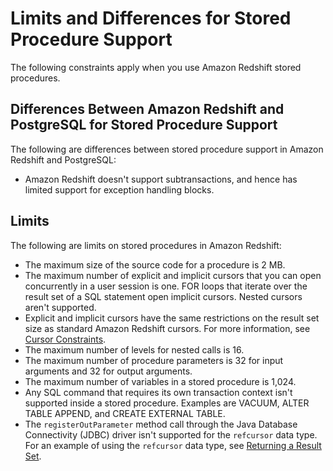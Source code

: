 # Limits and Differences for Stored Procedure Support<a name="stored-procedure-constraints"></a>

The following constraints apply when you use Amazon Redshift stored procedures\.

## Differences Between Amazon Redshift and PostgreSQL for Stored Procedure Support<a name="stored-procedure-differences"></a>

 The following are differences between stored procedure support in Amazon Redshift and PostgreSQL:
+ Amazon Redshift doesn't support subtransactions, and hence has limited support for exception handling blocks\.

## Limits<a name="stored-procedure-limits"></a>

The following are limits on stored procedures in Amazon Redshift:
+ The maximum size of the source code for a procedure is 2 MB\.
+ The maximum number of explicit and implicit cursors that you can open concurrently in a user session is one\. FOR loops that iterate over the result set of a SQL statement open implicit cursors\. Nested cursors aren't supported\.
+ Explicit and implicit cursors have the same restrictions on the result set size as standard Amazon Redshift cursors\. For more information, see [Cursor Constraints](declare.md#declare-constraints)\. 
+ The maximum number of levels for nested calls is 16\.
+ The maximum number of procedure parameters is 32 for input arguments and 32 for output arguments\.
+ The maximum number of variables in a stored procedure is 1,024\.
+ Any SQL command that requires its own transaction context isn't supported inside a stored procedure\. Examples are VACUUM, ALTER TABLE APPEND, and CREATE EXTERNAL TABLE\.
+ The `registerOutParameter` method call through the Java Database Connectivity \(JDBC\) driver isn't supported for the `refcursor` data type\.   For an example of using the `refcursor` data type, see [Returning a Result Set](stored-procedure-result-set.md)\.